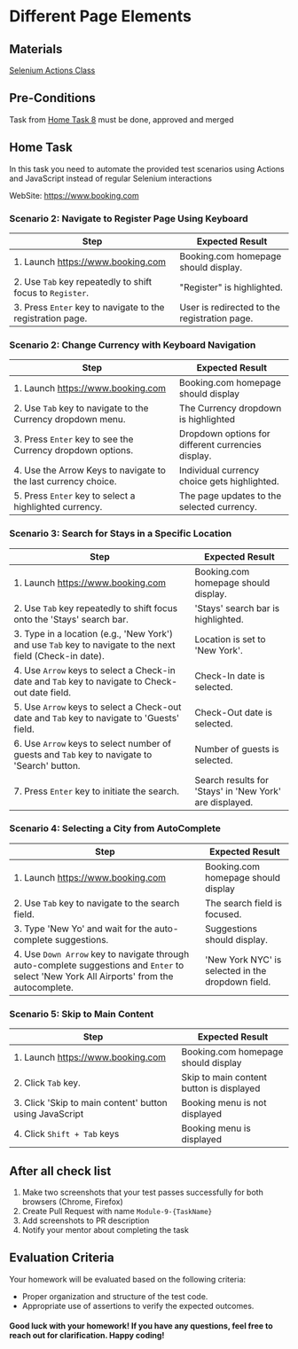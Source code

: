 # Different Page Elements

## Materials

[Selenium Actions Class](https://toolsqa.com/selenium-webdriver/actions-class-in-selenium/)

## Pre-Conditions

Task from [Home Task 8](../Module8_Waiters_PHP_Travels/Hometask.md) must be done, approved and merged

## Home Task

In this task you need to automate the provided test scenarios using Actions and JavaScript instead of regular Selenium
interactions

WebSite: https://www.booking.com

### Scenario 2: Navigate to Register Page Using Keyboard

| Step                                                        | Expected Result                                                     |
|-------------------------------------------------------------|---------------------------------------------------------------------|
| 1. Launch https://www.booking.com                           | Booking.com homepage should display.                                |
| 2. Use `Tab` key repeatedly to shift focus to `Register`.   | "Register" is highlighted.                                          |
| 3. Press `Enter` key to navigate to the registration page.  | User is redirected to the registration page.                        |

### Scenario 2: Change Currency with Keyboard Navigation

| Step                                                           | Expected Result                                    |
|----------------------------------------------------------------|----------------------------------------------------|
| 1. Launch https://www.booking.com                              | Booking.com homepage should display                |
| 2. Use `Tab` key to navigate to the Currency dropdown menu.    | The Currency dropdown is highlighted               |
| 3. Press `Enter` key to see the Currency dropdown options.     | Dropdown options for different currencies display. |
| 4. Use the Arrow Keys to navigate to the last currency choice. | Individual currency choice gets highlighted.       |
| 5. Press `Enter` key to select a highlighted currency.         | The page updates to the selected currency.         |

### Scenario 3: Search for Stays in a Specific Location

| Step                                                                                                      | Expected Result                                         |
|-----------------------------------------------------------------------------------------------------------|---------------------------------------------------------|
| 1. Launch https://www.booking.com                                                                         | Booking.com homepage should display.                    |
| 2. Use `Tab` key repeatedly to shift focus onto the 'Stays' search bar.                                   | 'Stays' search bar is highlighted.                      |
| 3. Type in a location (e.g., 'New York') and use `Tab` key to navigate to the next field (Check-in date). | Location is set to 'New York'.                          |
| 4. Use `Arrow` keys to select a Check-in date and `Tab` key to navigate to Check-out date field.          | Check-In date is selected.                              |
| 5. Use `Arrow` keys to select a Check-out date and `Tab` key to navigate to 'Guests' field.               | Check-Out date is selected.                             |
| 6. Use `Arrow` keys to select number of guests and `Tab` key to navigate to 'Search' button.              | Number of guests is selected.                           |
| 7. Press `Enter` key to initiate the search.                                                              | Search results for 'Stays' in 'New York' are displayed. |

### Scenario 4: Selecting a City from AutoComplete

| Step                                                                                                                                         | Expected Result                                   |
|----------------------------------------------------------------------------------------------------------------------------------------------|---------------------------------------------------|
| 1. Launch https://www.booking.com                                                                                                            | Booking.com homepage should display               |
| 2. Use `Tab` key to navigate to the search field.                                                                                            | The search field is focused.                      |
| 3. Type 'New Yo' and wait for the auto-complete suggestions.                                                                                 | Suggestions should display.                       |
| 4. Use `Down Arrow` key to navigate through auto-complete suggestions and `Enter` to select 'New York All Airports' from the autocomplete.   | 'New York NYC' is selected in the dropdown field. |

### Scenario 5: Skip to Main Content

| Step                                                    | Expected Result                          |
|---------------------------------------------------------|------------------------------------------|
| 1. Launch https://www.booking.com                       | Booking.com homepage should display      |
| 2. Click `Tab` key.                                     | Skip to main content button is displayed |
| 3. Click 'Skip to main content' button using JavaScript | Booking menu is not displayed            |
| 4. Click `Shift + Tab` keys                             | Booking menu is displayed                |

## After all check list

1. Make two screenshots that your test passes successfully for both browsers (Chrome, Firefox)
2. Create Pull Request with name `Module-9-{TaskName}`
3. Add screenshots to PR description
4. Notify your mentor about completing the task

## Evaluation Criteria

Your homework will be evaluated based on the following criteria:

- Proper organization and structure of the test code.
- Appropriate use of assertions to verify the expected outcomes.

#### Good luck with your homework! If you have any questions, feel free to reach out for clarification. Happy coding!